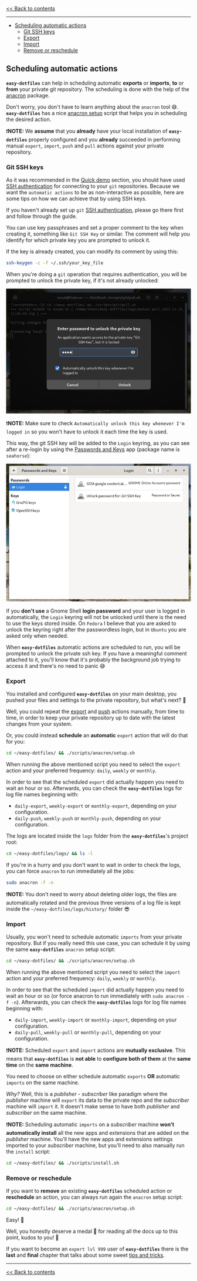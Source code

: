<!-- start header -->

[<< Back to contents][contents doc url]

---

<!-- end header -->

<!-- start TOC -->

- [Scheduling automatic actions](#scheduling-automatic-actions)
  - [Git SSH keys](#git-ssh-keys)
  - [Export](#export)
  - [Import](#import)
  - [Remove or reschedule](#remove-or-reschedule)

<!-- end TOC -->

## Scheduling automatic actions

**`easy-dotfiles`** can help in scheduling automatic **exports** or **imports**, **to** or **from** your private git repository. The scheduling is done with the help of the [anacron](https://en.wikipedia.org/wiki/Anacron) package.

Don't worry, you don't have to learn anything about the `anacron` tool :sweat_smile:. **`easy-dotfiles`** has a nice [anacron setup][anacron setup script] script that helps you in scheduling the desired action.

:exclamation:**NOTE:** We **assume** that you **already** have your local installation of **`easy-dotfiles`** properly configured and you **already** succeeded in performing manual `export`, `import`, `push` and `pull` actions against your private repository.

### Git SSH keys

As it was recommended in the [Quick demo][quick demo doc url] section, you should have used [SSH authentication](https://docs.github.com/en/authentication/connecting-to-github-with-ssh) for connecting to your `git` repositories. Because we want the `automatic actions` to be as non-interactive as possible, here are some tips on how we can achieve that by using SSH keys.

If you haven't already set up `git` [SSH authentication](https://docs.github.com/en/authentication/connecting-to-github-with-ssh), please go there first and follow through the guide.

You can use key passphrases and set a proper comment to the key when creating it, something like `Git SSH Key` or similar. The comment will help you identify for which private key you are prompted to unlock it.

If the key is already created, you can modify its comment by using this:

```sh
ssh-keygen -c -f ~/.ssh/your_key_file
```

When you're doing a `git` operation that requires authentication, you will be prompted to unlock the private key, if it's not already unlocked:

![Unlock private key](./images/unlock-private-key.jpg)

:exclamation:**NOTE:** Make sure to check `Automatically unlock this key whenever I'm logged in` so you won't have to unlock it each time the key is used.

This way, the git SSH key will be added to the `Login` keyring, as you can see after a re-login by using the [Passwords and Keys](https://wiki.gnome.org/Apps/Seahorse) app (package name is `seahorse`):

![Unlock private key](./images/seahorse.jpg)

If you **don't use** a Gnome Shell **login password** and your user is logged in automatically, the `Login` keyring will not be unlocked until there is the need to use the keys stored inside. On `Fedora` I believe that you are asked to unlock the keyring right after the passwordless login, but in `Ubuntu` you are asked only when needed.

When **`easy-dotfiles`** automatic actions are scheduled to run, you will be prompted to unlock the private ssh key. If you have a meaningful comment attached to it, you'll know that it's probably the background job trying to access it and there's no need to panic :sweat_smile:

### Export

You installed and configured **`easy-dotfiles`** on your main desktop, you pushed your files and settings to the private repository, but what's next? :raised_eyebrow:

Well, you could repeat the [export][export script doc url] and [push][git scripts doc url] actions manually, from time to time, in order to keep your private repository up to date with the latest changes from your system.

Or, you could instead **schedule** an **automatic** `export` action that will do that for you:

```sh
cd ~/easy-dotfiles/ && ./scripts/anacron/setup.sh
```

When running the above mentioned script you need to select the `export` action and your preferred frequency: `daily`, `weekly` or `monthly`.

In order to see that the scheduled `export` did actually happen you need to wait an hour or so. Afterwards, you can check the **`easy-dotfiles`** logs for log file names beginning with:

- `daily-export`, `weekly-export` or `monthly-export`, depending on your configuration.
- `daily-push`, `weekly-push` or `monthly-push`, depending on your configuration.

The logs are located inside the `logs` folder from the **`easy-dotfiles`**'s project root:

```sh
cd ~/easy-dotfiles/logs/ && ls -l
```

If you're in a hurry and you don't want to wait in order to check the logs, you can force `anacron` to run immediately all the jobs:

```sh
sudo anacron -f -n
```

:exclamation:**NOTE:** You don't need to worry about deleting older logs, the files are automatically rotated and the previous three versions of a log file is kept inside the `~/easy-dotfiles/logs/history/` folder :sunglasses:

### Import

Usually, you won't need to schedule automatic `imports` from your private repository. But if you really need this use case, you can schedule it by using the same **`easy-dotfiles`** `anacron` setup script:

```sh
cd ~/easy-dotfiles/ && ./scripts/anacron/setup.sh
```

When running the above mentioned script you need to select the `import` action and your preferred frequency: `daily`, `weekly` or `monthly`.

In order to see that the scheduled `import` did actually happen you need to wait an hour or so (or force anacron to run immediately with `sudo anacron -f -n`). Afterwards, you can check the **`easy-dotfiles`** logs for log file names beginning with:

- `daily-import`, `weekly-import` or `monthly-import`, depending on your configuration.
- `daily-pull`, `weekly-pull` or `monthly-pull`, depending on your configuration.

:exclamation:**NOTE:** Scheduled `export` and `import` actions are **mutually exclusive**. This means that **`easy-dotfiles`** is **not able** to **configure both of them** at the **same time** on the **same machine**.

You need to choose on either schedule automatic `exports` **OR** automatic `imports` on the same machine.

_Why?_ Well, this is a _publisher_ - _subscriber_ like paradigm where the _publisher_ machine will `export` its data to the private repo and the _subscriber_ machine will `import` it. It doesn't make sense to have both _publisher_ and _subscriber_ on the same machine.

:exclamation:**NOTE:** Scheduling automatic `imports` on a _subscriber_ machine **won't automatically install** all the new apps and extensions that are added on the _publisher_ machine. You'll have the new apps and extensions settings imported to your _subscriber_ machine, but you'll need to also manually run the `install` script:

```sh
cd ~/easy-dotfiles/ && ./scripts/install.sh
```

### Remove or reschedule

If you want to **remove** an existing **`easy-dotfiles`** scheduled action or **reschedule** an action, you can always run again the `anacron` setup script:

```sh
cd ~/easy-dotfiles/ && ./scripts/anacron/setup.sh
```

Easy! :star_struck:

Well, you honestly deserve a medal :1st_place_medal: for reading all the docs up to this point, kudos to you! :100:

If you want to become an `expert lvl 999` user of **`easy-dotfiles`** there is the **last** and **final** chapter that talks about some sweet [tips and tricks][tips and tricks doc url].

<!-- start footer -->

---

[<< Back to contents][contents doc url]

<!-- end footer -->

<!-- start links -->

[sample folder]: ../sample
[sample config folder]: ../sample/config
[sample data folder]: ../sample/data
[sample scripts folder]: ../sample/scripts
[sample common setup script]: ../sample/scripts/common/setup.sh
[apps config json]: ../sample/config/apps/config.json
[apps data folder]: ../sample/data/apps
[extensions config json]: ../sample/config/extensions/config.json
[extensions data folder]: ../sample/data/extensions
[keybindings config json]: ../sample/config/keybindings/config.json
[keybindings data folder]: ../sample/data/keybindings
[misc config json]: ../sample/config/misc/config.json
[misc data folder]: ../sample/data/misc
[tweaks config json]: ../sample/config/tweaks/config.json
[tweaks data folder]: ../sample/data/tweaks

<!-- -->

[main scripts]: ../scripts
[install script]: ../scripts/install.sh
[export script]: ../scripts/export.sh
[import script]: ../scripts/import.sh
[remove script]: ../scripts/remove.sh
[git setup script]: ../scripts/git/setup.sh
[git push script]: ../scripts/git/push.sh
[git pull script]: ../scripts/git/pull.sh
[git reset script]: ../scripts/git/reset.sh
[anacron setup script]: ../scripts/anacron/setup.sh
[common setup script]: ../scripts/common/setup.sh
[defaults script]: ../sample/scripts/defaults.sh
[jidea install script]: ../sample/scripts/apps/jidea-install.sh
[fedora setup script]: ../sample/scripts/fedora/setup.sh
[ubuntu setup script]: ../sample/scripts/ubuntu/setup.sh

<!-- -->

[contents doc url]: ./README.md
[disclaimer doc url]: ./disclaimer.md#disclaimer
[quick demo doc url]: ./quick-demo.md#quick-demo
[main desktop setup doc url]: ./main-desktop-setup.md#main-desktop-setup
[json configuration doc url]: ./json-configuration.md#json-configuration
[shell scripts doc url]: ./shell-scripts.md#shell-scripts
[common setup script doc url]: ./shell-scripts.md#public-commonsetupsh-script
[private common setup script doc url]: ./shell-scripts.md#private-commonsetupsh-script
[distro specific setup script doc url]: ./shell-scripts.md#private-distro-specific-setupsh-script
[export script doc url]: ./shell-scripts.md#exportsh
[import script doc url]: ./shell-scripts.md#importsh
[install script doc url]: ./shell-scripts.md#installsh
[git scripts doc url]: ./shell-scripts.md#git-scripts
[distro setup scripts doc url]: ./shell-scripts.md#private-distro-specific-setupsh-script
[anacron setup script doc url]: ./shell-scripts.md#anacron-setup
[automatic actions doc url]: ./automatic-actions.md#scheduling-automatic-actions
[tips and tricks doc url]: ./tips-and-tricks.md#tips--tricks

<!-- end links -->
